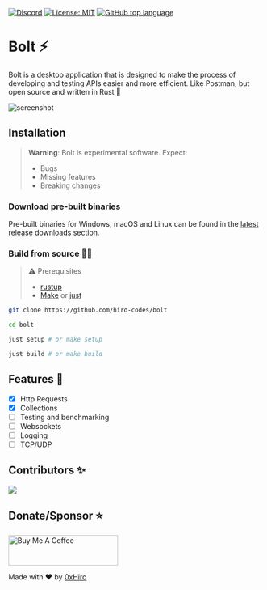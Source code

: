 [![Discord](https://img.shields.io/discord/1018936651612967043)](https://discord.gg/yMEKS2hk)
[![License: MIT](https://img.shields.io/badge/License-MIT-yellow.svg)](https://opensource.org/licenses/MIT)
[![GitHub top language](https://img.shields.io/github/languages/top/hiro-codes/bolt)](https://github.com/hiro-codes/bolt/search?l=rust)

# Bolt ⚡

Bolt is a desktop application that is designed to make the process of developing and testing APIs easier and more efficient. Like Postman, but open source and written in Rust 🦀

![screenshot](https://github.com/hiro-codes/bolt/blob/master/screenshot.png?raw=true)

## Installation

> **Warning**: Bolt is experimental software. Expect:
>
> -   Bugs
> -   Missing features
> -   Breaking changes

### Download pre-built binaries

Pre-built binaries for Windows, macOS and Linux can be found in the [latest release](https://github.com/hiro-codes/bolt/releases/latest) downloads section.

### Build from source 👩‍💻

> ⚠️ Prerequisites
>
> -   [rustup](https://rustup.rs/)
> -   [Make](https://www.gnu.org/software/make/#download) or [just](https://github.com/casey/just)

```bash
git clone https://github.com/hiro-codes/bolt
```

```bash
cd bolt
```

```bash
just setup # or make setup
```

```bash
just build # or make build
```

## Features 🚧

-   [x] Http Requests
-   [x] Collections
-   [ ] Testing and benchmarking
-   [ ] Websockets
-   [ ] Logging
-   [ ] TCP/UDP

## Contributors ✨

<a href="https://github.com/hiro-codes/bolt/graphs/contributors">
  <img src="https://contrib.rocks/image?repo=hiro-codes/bolt" />
</a>

## Donate/Sponsor ⭐

<a href="https://www.buymeacoffee.com/0xhiro" target="_blank"><img src="https://cdn.buymeacoffee.com/buttons/v2/default-white.png" alt="Buy Me A Coffee" style="height: 60px !important;width: 217px !important;" ></a>

Made with ❤️ by [0xHiro](https://twitter.com/hiro_codes)
